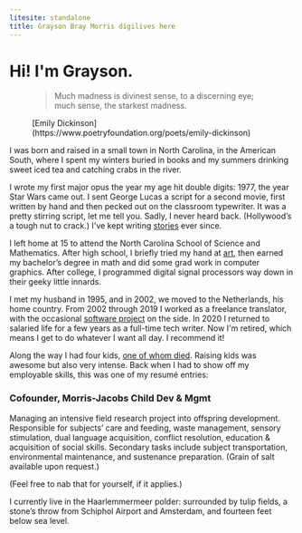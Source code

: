 ```yaml
---
litesite: standalone
title: Grayson Bray Morris digilives here
---
```


# Hi! I'm Grayson.

<figure>

>Much madness is divinest sense, to a discerning eye; \
much sense, the starkest madness.

<figcaption>
[Emily Dickinson](https://www.poetryfoundation.org/poets/emily-dickinson)
</figcaption>
</figure>

I was born and raised in a small town in North Carolina, in the American South, where I spent my winters buried in books and my summers drinking sweet iced tea and catching crabs in the river.

I wrote my first major opus the year my age hit double digits: 1977, the year Star Wars came out. I sent George Lucas a script for a second movie, first written by hand and then pecked out on the classroom typewriter. It was a pretty stirring script, let me tell you. Sadly, I never heard back. (Hollywood’s a tough nut to crack.) I've kept writing [stories](DOMAIN_URL_PHstories/) ever since.

I left home at 15 to attend the North Carolina School of Science and Mathematics. After high school, I briefly tried my hand at [art](DOMAIN_URL_PHdrawings.html), then earned my bachelor’s degree in math and did some grad work in computer graphics. After college, I programmed digital signal processors way down in their geeky little innards.

I met my husband in 1995, and in 2002, we moved to the Netherlands, his home country. From 2002 through 2019 I worked as a freelance translator, with the occasional [software project](DOMAIN_URL_PHcode.html) on the side. In 2020 I returned to salaried life for a few years as a full-time tech writer. Now I'm retired, which means I get to do whatever I want all day. I recommend it!

Along the way I had four kids, [one of whom died](DOMAIN_URL_PHcancer-blog/). Raising kids was awesome but also very intense. Back when I had to show off my employable skills, this was one of my resumé entries:

<aside>

### Cofounder, Morris-Jacobs Child Dev & Mgmt

Managing an intensive field
research project into offspring
development. Responsible for
subjects’ care and feeding, waste
management, sensory stimulation,
dual language acquisition, conflict
resolution, education & acquisition
of social skills. Secondary tasks
include subject transportation,
environmental maintenance, and
sustenance preparation. (Grain of
salt available upon request.)

</aside>

(Feel free to nab that for yourself, if it applies.)

I currently live in the Haarlemmermeer polder: surrounded by tulip fields, a stone’s throw from Schiphol Airport and Amsterdam, and fourteen feet below sea level.


